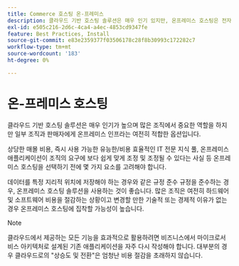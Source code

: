 ```yaml
---
title: Commerce 호스팅 온-프레미스
description: 클라우드 기반 호스팅 솔루션은 매우 인기 있지만, 온프레미스 호스팅은 전자 상거래 프로젝트에 적절할 수 있습니다.
exl-id: e505c216-2d6c-4ca4-a4ec-4853cd9347fe
feature: Best Practices, Install
source-git-commit: e83e2359377f03506178c28f8b30993c172282c7
workflow-type: tm+mt
source-wordcount: '183'
ht-degree: 0%

---
```


# 온-프레미스 호스팅

클라우드 기반 호스팅 솔루션은 매우 인기가 높으며 많은 조직에서 중요한 역할을 하지만 일부 조직과 판매자에게 온프레미스 인프라는 여전히 적합한 옵션입니다.

상당한 매몰 비용, 즉시 사용 가능한 유능한/비용 효율적인 IT 전문 지식 풀, 온프레미스 애플리케이션이 조직의 요구에 보다 쉽게 맞게 조정 및 조정될 수 있다는 사실 등 온프레미스 호스팅을 선택하기 전에 몇 가지 요소를 고려해야 합니다.

데이터를 특정 지리적 위치에 저장해야 하는 경우와 같은 규정 준수 규정을 준수하는 경우, 온프레미스 호스팅 솔루션을 사용하는 것이 좋습니다. 많은 조직은 여전히 하드웨어 및 소프트웨어 비용을 절감하는 상황이고 변경할 만한 기술적 또는 경제적 이유가 없는 경우 온프레미스 호스팅에 집착할 가능성이 높습니다.

>[!NOTE]
>
>클라우드에서 제공하는 모든 기능을 효과적으로 활용하려면 비즈니스에서 마이크로서비스 아키텍처로 설계된 기존 애플리케이션을 자주 다시 작성해야 합니다. 대부분의 경우 클라우드로의 &quot;상승도 및 전환&quot;은 엄청난 비용 절감을 초래하지 않습니다.
